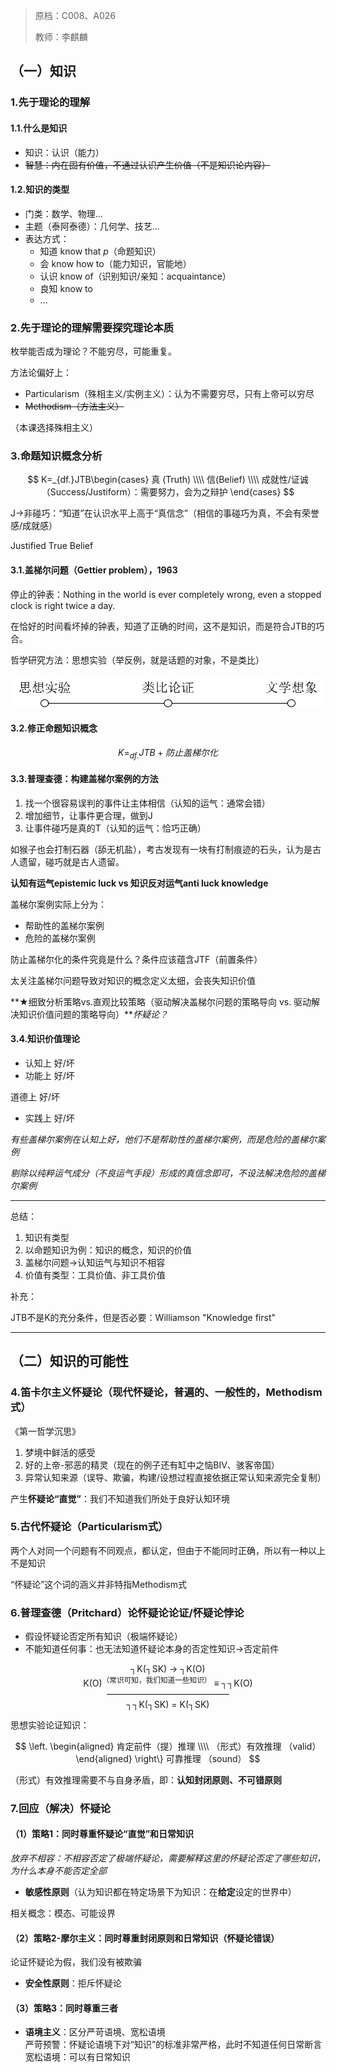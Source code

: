 > 原档：C008、A026
>
> 教师：李麒麟

## （一）知识

### 1.先于理论的理解

#### 1.1.什么是知识

- 知识：认识（能力）
- ~~智慧：内在固有价值，不通过认识产生价值（不是知识论内容）~~

#### 1.2.知识的类型

- 门类：数学、物理...
- 主题（泰阿泰德）：几何学、技艺...
- 表达方式：
  - 知道 know that *p*（命题知识）
  - 会 know how to（能力知识，官能地）
  - 认识 know of（识别知识/亲知：acquaintance）
  - 良知 know to
  - ...

### 2.先于理论的理解需要探究理论本质

枚举能否成为理论？不能穷尽，可能重复。

方法论偏好上：

- Particularism（殊相主义/实例主义）：认为不需要穷尽，只有上帝可以穷尽
- ~~Methodism（方法主义）~~

（本课选择殊相主义）

### 3.命题知识概念分析

$$
K=_{df.}JTB\begin{cases}
真 (Truth) \\\\
信(Belief) \\\\
成就性/证诚（Success/Justiform）：需要努力，会为之辩护
\end{cases}
$$

J→非碰巧：“知道”在认识水平上高于“真信念”（相信的事碰巧为真，不会有荣誉感/成就感）

Justified True Belief

#### 3.1.盖梯尔问题（Gettier problem），1963

停止的钟表：Nothing in the world is ever completely wrong, even a stopped clock is right twice a day.

在恰好的时间看坏掉的钟表，知道了正确的时间，这不是知识，而是符合JTB的巧合。

哲学研究方法：思想实验（举反例，就是话题的对象，不是类比）

![](C022.png)

#### 3.2.修正命题知识概念


$$
K=_{df.}JTB+防止盖梯尔化
$$

#### 3.3.普理查德：构建盖梯尔案例的方法

1. 找一个很容易误判的事件让主体相信（认知的运气：通常会错）
2. 增加细节，让事件更合理，做到J
3. 让事件碰巧是真的T（认知的运气：恰巧正确）

如猴子也会打制石器（舔无机盐），考古发现有一块有打制痕迹的石头，认为是古人遗留，碰巧就是古人遗留。

**认知有运气epistemic luck vs 知识反对运气anti luck knowledge**

盖梯尔案例实际上分为：

- 帮助性的盖梯尔案例
- 危险的盖梯尔案例

防止盖梯尔化的条件究竟是什么？条件应该蕴含JTF（前置条件）

太关注盖梯尔问题导致对知识的概念定义太细，会丧失知识价值

**★细致分析策略vs.直观比较策略（驱动解决盖梯尔问题的策略导向 vs. 驱动解决知识价值问题的策略导向）***怀疑论？*

#### 3.4.知识价值理论

- 认知上 好/坏
- 功能上 好/坏

道德上 好/坏

- 实践上 好/坏

*有些盖梯尔案例在认知上好，他们不是帮助性的盖梯尔案例，而是危险的盖梯尔案例*

*剔除以纯粹运气成分（不良运气手段）形成的真信念即可，不设法解决危险的盖梯尔案例*

------

总结：

1. 知识有类型
2. 以命题知识为例：知识的概念，知识的价值
3. 盖梯尔问题→认知运气与知识不相容
4. 价值有类型：工具价值、非工具价值

补充：

JTB不是K的充分条件，但是否必要：Williamson "Knowledge first"

------

## （二）知识的可能性

### 4.笛卡尔主义怀疑论（现代怀疑论，普遍的、一般性的，Methodism式）

《第一哲学沉思》

1. 梦境中鲜活的感受
2. 好的上帝-邪恶的精灵（现在的例子还有缸中之恼BIV、骇客帝国）
3. 异常认知来源（误导、欺骗，构建/设想过程直接依据正常认知来源完全复制）

产生**怀疑论“直觉”**：我们不知道我们所处于良好认知环境

### 5.古代怀疑论（Particularism式）

两个人对同一个问题有不同观点，都认定，但由于不能同时正确，所以有一种以上不是知识

“怀疑论”这个词的涵义并非特指Methodism式

### 6.普理查德（Pritchard）论怀疑论论证/怀疑论悖论

- 假设怀疑论否定所有知识（极端怀疑论）
- 不能知道任何事：也无法知道怀疑论本身的否定性知识→否定前件

<center>┐K(┐SK) → ┐K(O)</center>

<center>K(O)<sup>（常识可知，我们知道一些知识）</sup> ≡ ┐┐K(O)</center>

<center>——————————————</center>

<center>┐┐K(┐SK) = K(┐SK)</center>

思想实验论证知识：

$$
\left.
\begin{aligned}
肯定前件（提）推理 \\\\
（形式）有效推理 （valid）
\end{aligned}
\right\}
可靠推理 （sound）
$$

（形式）有效推理需要不与自身矛盾，即：**认知封闭原则、不可错原则**

### 7.回应（解决）怀疑论

#### （1）策略1：同时尊重怀疑论“直觉”和日常知识

*放弃不相容：不相容否定了极端怀疑论，需要解释这里的怀疑论否定了哪些知识，为什么本身不能否定全部*

- **敏感性原则**（认为知识都在特定场景下为知识：在**给定**设定的世界中）

相关概念：模态、可能设界

#### （2）策略2-摩尔主义：同时尊重封闭原则和日常知识（怀疑论错误）

论证怀疑论为假，我们没有被欺骗

- **安全性原则**：拒斥怀疑论

#### （3）策略3：同时尊重三者

- **语境主义**：区分严苛语境、宽松语境<br>严苛预警：怀疑论语境下对“知识”的标准非常严格，此时不知道任何日常断言<br>宽松语境：可以有日常知识
